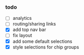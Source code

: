 ### todo

- [ ] analytics
- [ ] routing/sharing links
- [x] add top nav bar
- [ ] fix layout
- [x] add some default selections
- [x] style selections for chip groups
